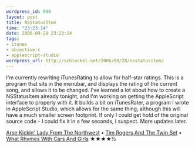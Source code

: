 ```yaml
--- 
wordpress_id: 990
layout: post
title: NSStatusItem
time: "23:23:14"
date: 2006-09-28 23:23:14
tags: 
- itunes
- objective-c
- applescript-studio
wordpress_url: http://schinckel.net/2006/09/28/nsstatusitem/
---
```

I'm currently rewriting iTunesRating to allow for half-star ratings. This is a program that sits in the menubar, and displays the rating of the current song, and allows it to be changed. I've learned a lot about how to create a NSStatusItem already tonight, and I'm working on getting the AppleScript interface to properly with it. It builds a bit on iTunesRater, a program I wrote in AppleScript Studio, which allows for the same thing, although this will have a much smaller screen footprint. If only I could get hold of the original source code - I could fix it in a few seconds, I suspect. More updates later. 

[Arse Kickin' Lady From The Northwest][1] • [Tim Rogers And The Twin Set][2] • [What Rhymes With Cars And Girls][3] ★★★★½

   [1]: http://phobos.apple.com/WebObjects/MZSearch.woa/wa/advancedSearchResults?songTerm=Arse+Kickin'+Lady+From+The+Northwest&artistTerm=Tim+Rogers+And+The+Twin+Set
   [2]: http://phobos.apple.com/WebObjects/MZSearch.woa/wa/advancedSearchResults?artistTerm=Tim+Rogers+And+The+Twin+Set
   [3]: http://phobos.apple.com/WebObjects/MZSearch.woa/wa/advancedSearchResults?albumTerm=What+Rhymes+With+Cars+And+Girls&artistTerm=Tim+Rogers+And+The+Twin+Set

